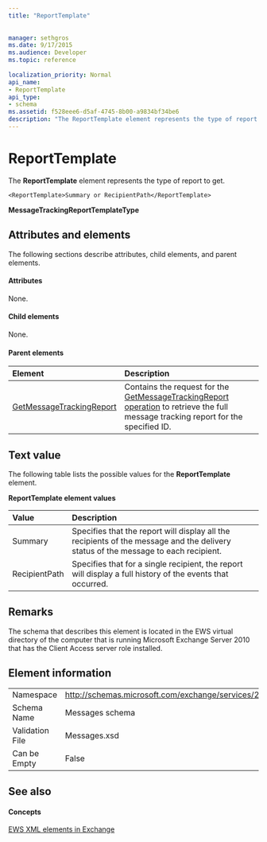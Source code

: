 ```yaml
---
title: "ReportTemplate"
 
 
manager: sethgros
ms.date: 9/17/2015
ms.audience: Developer
ms.topic: reference
 
localization_priority: Normal
api_name:
- ReportTemplate
api_type:
- schema
ms.assetid: f528eee6-d5af-4745-8b00-a9834bf34be6
description: "The ReportTemplate element represents the type of report to get."
---
```


# ReportTemplate

The **ReportTemplate** element represents the type of report to get. 
  
```
<ReportTemplate>Summary or RecipientPath</ReportTemplate>
```

 **MessageTrackingReportTemplateType**
## Attributes and elements

The following sections describe attributes, child elements, and parent elements.
  
#### Attributes

None.
  
#### Child elements

None.
  
#### Parent elements

|**Element**|**Description**|
|:-----|:-----|
|[GetMessageTrackingReport](getmessagetrackingreport.md) <br/> |Contains the request for the [GetMessageTrackingReport operation](getmessagetrackingreport-operation.md) to retrieve the full message tracking report for the specified ID.  <br/> |
   
## Text value

The following table lists the possible values for the **ReportTemplate** element. 
  
**ReportTemplate element values**

|**Value**|**Description**|
|:-----|:-----|
|Summary  <br/> |Specifies that the report will display all the recipients of the message and the delivery status of the message to each recipient.  <br/> |
|RecipientPath  <br/> |Specifies that for a single recipient, the report will display a full history of the events that occurred.  <br/> |
   
## Remarks

The schema that describes this element is located in the EWS virtual directory of the computer that is running Microsoft Exchange Server 2010 that has the Client Access server role installed.
  
## Element information

|||
|:-----|:-----|
|Namespace  <br/> |http://schemas.microsoft.com/exchange/services/2006/messages  <br/> |
|Schema Name  <br/> |Messages schema  <br/> |
|Validation File  <br/> |Messages.xsd  <br/> |
|Can be Empty  <br/> |False  <br/> |
   
## See also

#### Concepts

[EWS XML elements in Exchange](ews-xml-elements-in-exchange.md)

